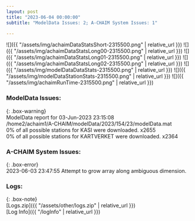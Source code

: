 ```yaml
---
layout: post
title: "2023-06-04 00:00:00"
subtitle: "ModelData Issues: 2; A-CHAIM System Issues: 1"

---
```


![]({{ "/assets/img/achaimDataStatsShort-2315500.png" | relative_url }})
![]({{ "/assets/img/achaimDataStatsLong00-2315500.png" | relative_url }})
![]({{ "/assets/img/achaimDataStatsLong01-2315500.png" | relative_url }})
![]({{ "/assets/img/achaimDataStatsLong02-2315500.png" | relative_url }})
![]({{ "/assets/img/modelDataDataStats-2315500.png" | relative_url }})
![]({{ "/assets/img/modelDataStationStats-2315500.png" | relative_url }})
![]({{ "/assets/img/achaimRunTime-2315500.png" | relative_url }})


### ModelData Issues:  
  
{: .box-warning}  
 ModelData report for 03-Jun-2023 23:15:08   
 /home2/achaim1/A-CHAIM/modelData/2023/154/23/modelData.mat   
 0% of all possible stations for KASI were downloaded. x2655   
 0% of all possible stations for KARTVERKET were downloaded. x2364   
  
### A-CHAIM System Issues:  
  
{: .box-error}  
2023-06-03 23:47:55 Attempt to grow array along ambiguous dimension.  

### Logs:  
  
{: .box-note}  
[Logs.zip]({{ "/assets/other/logs.zip" | relative_url }})  
[Log Info]({{ "/logInfo" | relative_url }})  
